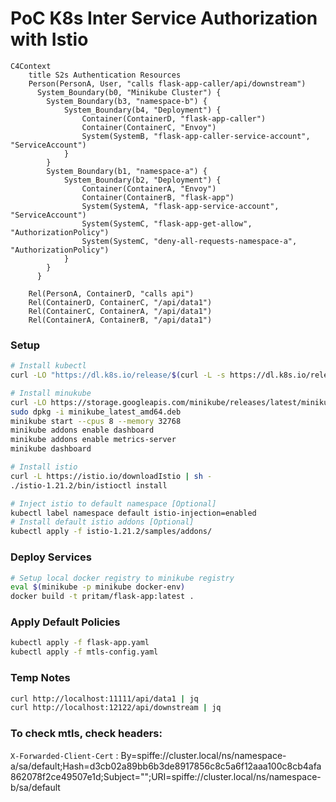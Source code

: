 # PoC K8s Inter Service Authorization with Istio

```mermaid
C4Context
    title S2s Authentication Resources
    Person(PersonA, User, "calls flask-app-caller/api/downstream")
      System_Boundary(b0, "Minikube Cluster") {
        System_Boundary(b3, "namespace-b") {
            System_Boundary(b4, "Deployment") {
                Container(ContainerD, "flask-app-caller")
                Container(ContainerC, "Envoy")                
                System(SystemB, "flask-app-caller-service-account", "ServiceAccount")
            }
        }
        System_Boundary(b1, "namespace-a") {
            System_Boundary(b2, "Deployment") {
                Container(ContainerA, "Envoy")
                Container(ContainerB, "flask-app")
                System(SystemA, "flask-app-service-account", "ServiceAccount")
                System(SystemC, "flask-app-get-allow", "AuthorizationPolicy")
                System(SystemC, "deny-all-requests-namespace-a", "AuthorizationPolicy")
            }
        }    
      }

    Rel(PersonA, ContainerD, "calls api")
    Rel(ContainerD, ContainerC, "/api/data1")
    Rel(ContainerC, ContainerA, "/api/data1")
    Rel(ContainerA, ContainerB, "/api/data1")
```


### Setup
```sh
# Install kubectl
curl -LO "https://dl.k8s.io/release/$(curl -L -s https://dl.k8s.io/release/stable.txt)/bin/linux/amd64/kubectl"

# Install minukube
curl -LO https://storage.googleapis.com/minikube/releases/latest/minikube_latest_amd64.deb
sudo dpkg -i minikube_latest_amd64.deb
minikube start --cpus 8 --memory 32768
minikube addons enable dashboard
minikube addons enable metrics-server
minikube dashboard

# Install istio
curl -L https://istio.io/downloadIstio | sh -
./istio-1.21.2/bin/istioctl install

# Inject istio to default namespace [Optional]
kubectl label namespace default istio-injection=enabled
# Install default istio addons [Optional]
kubectl apply -f istio-1.21.2/samples/addons/
```

### Deploy Services
```sh
# Setup local docker registry to minikube registry
eval $(minikube -p minikube docker-env)
docker build -t pritam/flask-app:latest .

```

### Apply Default Policies
```sh
kubectl apply -f flask-app.yaml 
kubectl apply -f mtls-config.yaml
```



### Temp Notes
```sh
curl http://localhost:11111/api/data1 | jq
curl http://localhost:12122/api/downstream | jq

```
### To check mtls, check headers:
`X-Forwarded-Client-Cert` : By=spiffe://cluster.local/ns/namespace-a/sa/default;Hash=d3cb02a89bb6b3de8917856c8c5a6f12aaa100c8cb4afa862078f2ce49507e1d;Subject="";URI=spiffe://cluster.local/ns/namespace-b/sa/default


